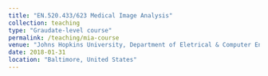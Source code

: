 ```yaml
---
title: "EN.520.433/623 Medical Image Analysis"
collection: teaching
type: "Graudate-level course"
permalink: /teaching/mia-course
venue: "Johns Hopkins University, Department of Eletrical & Computer Engineering"
date: 2018-01-31
location: "Baltimore, United States"
---
```


